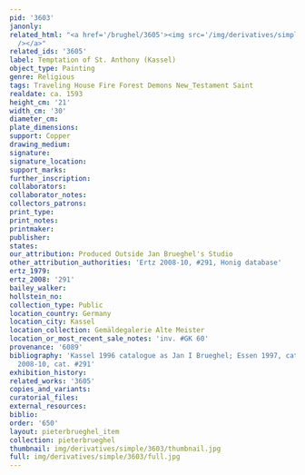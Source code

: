 ```yaml
---
pid: '3603'
janonly: 
related_html: "<a href='/brughel/3605'><img src='/img/derivatives/simple/3605/thumbnail.jpg'
  /></a>"
related_ids: '3605'
label: Temptation of St. Anthony (Kassel)
object_type: Painting
genre: Religious
tags: Traveling House Fire Forest Demons New_Testament Saint
realdate: ca. 1593
height_cm: '21'
width_cm: '30'
diameter_cm: 
plate_dimensions: 
support: Copper
drawing_medium: 
signature: 
signature_location: 
support_marks: 
further_inscription: 
collaborators: 
collaborator_notes: 
collectors_patrons: 
print_type: 
print_notes: 
printmaker: 
publisher: 
states: 
our_attribution: Produced Outside Jan Brueghel's Studio
other_attribution_authorities: 'Ertz 2008-10, #291, Honig database'
ertz_1979: 
ertz_2008: '291'
bailey_walker: 
hollstein_no: 
collection_type: Public
location_country: Germany
location_city: Kassel
location_collection: Gemäldegalerie Alte Meister
location_or_most_recent_sale_notes: 'inv. #GK 60'
provenance: '6089'
bibliography: 'Kassel 1996 catalogue as Jan I Brueghel; Essen 1997, cat. #39; Ertz
  2008-10, cat. #291'
exhibition_history: 
related_works: '3605'
copies_and_variants: 
curatorial_files: 
external_resources: 
biblio: 
order: '650'
layout: pieterbrueghel_item
collection: pieterbrueghel
thumbnail: img/derivatives/simple/3603/thumbnail.jpg
full: img/derivatives/simple/3603/full.jpg
---
```

